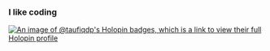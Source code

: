 ### I like coding

[![An image of @taufiqdp's Holopin badges, which is a link to view their full Holopin profile](https://holopin.me/taufiqdp)](https://holopin.io/@taufiqdp)
<!--
**taufiqdp/taufiqdp** is a ✨ _special_ ✨ repository because its `README.md` (this file) appears on your GitHub profile.

Here are some ideas to get you started:

- 🌱 I’m currently learning

-->
